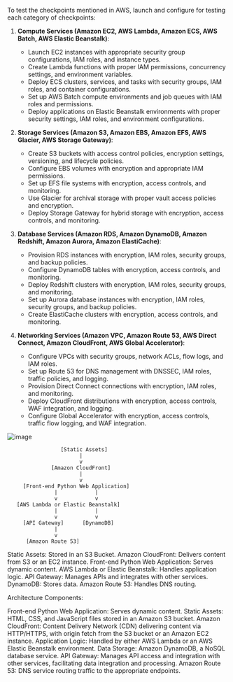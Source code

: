 To test the checkpoints mentioned in AWS, launch and configure for testing each category of checkpoints:

1. **Compute Services (Amazon EC2, AWS Lambda, Amazon ECS, AWS Batch, AWS Elastic Beanstalk)**:
   - Launch EC2 instances with appropriate security group configurations, IAM roles, and instance types.
   - Create Lambda functions with proper IAM permissions, concurrency settings, and environment variables.
   - Deploy ECS clusters, services, and tasks with security groups, IAM roles, and container configurations.
   - Set up AWS Batch compute environments and job queues with IAM roles and permissions.
   - Deploy applications on Elastic Beanstalk environments with proper security settings, IAM roles, and environment configurations.

2. **Storage Services (Amazon S3, Amazon EBS, Amazon EFS, AWS Glacier, AWS Storage Gateway)**:
   - Create S3 buckets with access control policies, encryption settings, versioning, and lifecycle policies.
   - Configure EBS volumes with encryption and appropriate IAM permissions.
   - Set up EFS file systems with encryption, access controls, and monitoring.
   - Use Glacier for archival storage with proper vault access policies and encryption.
   - Deploy Storage Gateway for hybrid storage with encryption, access controls, and monitoring.

3. **Database Services (Amazon RDS, Amazon DynamoDB, Amazon Redshift, Amazon Aurora, Amazon ElastiCache)**:
   - Provision RDS instances with encryption, IAM roles, security groups, and backup policies.
   - Configure DynamoDB tables with encryption, access controls, and monitoring.
   - Deploy Redshift clusters with encryption, IAM roles, security groups, and monitoring.
   - Set up Aurora database instances with encryption, IAM roles, security groups, and backup policies.
   - Create ElastiCache clusters with encryption, access controls, and monitoring.

4. **Networking Services (Amazon VPC, Amazon Route 53, AWS Direct Connect, Amazon CloudFront, AWS Global Accelerator)**:
   - Configure VPCs with security groups, network ACLs, flow logs, and IAM roles.
   - Set up Route 53 for DNS management with DNSSEC, IAM roles, traffic policies, and logging.
   - Provision Direct Connect connections with encryption, IAM roles, and monitoring.
   - Deploy CloudFront distributions with encryption, access controls, WAF integration, and logging.
   - Configure Global Accelerator with encryption, access controls, traffic flow logging, and WAF integration.

![image](https://github.com/rajath-optit/validate_23_checkpoint-IAM/assets/128474801/57717d06-a3ad-4748-a814-8eab14e00d39)

                     [Static Assets]
                           |
                           v
                  [Amazon CloudFront]
                           |
                           v
         [Front-end Python Web Application]
                   |            |
                   v            v
       [AWS Lambda or Elastic Beanstalk]
                   |            |
                   v            v
         [API Gateway]      [DynamoDB]
                   |   
                   v   
          [Amazon Route 53]

Static Assets: Stored in an S3 Bucket.
Amazon CloudFront: Delivers content from S3 or an EC2 instance.
Front-end Python Web Application: Serves dynamic content.
AWS Lambda or Elastic Beanstalk: Handles application logic.
API Gateway: Manages APIs and integrates with other services.
DynamoDB: Stores data.
Amazon Route 53: Handles DNS routing.

Architecture Components:

Front-end Python Web Application: Serves dynamic content.
Static Assets: HTML, CSS, and JavaScript files stored in an Amazon S3 bucket.
Amazon CloudFront: Content Delivery Network (CDN) delivering content via HTTP/HTTPS, with origin fetch from the S3 bucket or an Amazon EC2 instance.
Application Logic: Handled by either AWS Lambda or an AWS Elastic Beanstalk environment.
Data Storage: Amazon DynamoDB, a NoSQL database service.
API Gateway: Manages API access and integration with other services, facilitating data integration and processing.
Amazon Route 53: DNS service routing traffic to the appropriate endpoints.
